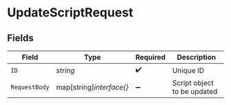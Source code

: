 # UpdateScriptRequest


## Fields

| Field                       | Type                        | Required                    | Description                 |
| --------------------------- | --------------------------- | --------------------------- | --------------------------- |
| `ID`                        | *string*                    | :heavy_check_mark:          | Unique ID                   |
| `RequestBody`               | map[string]*interface{}*    | :heavy_minus_sign:          | Script object to be updated |